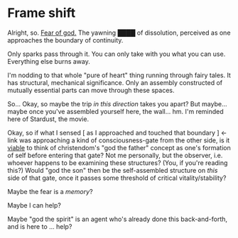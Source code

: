 # Frame shift

Alright, so. [Fear of god.](../14/state-analysis.md) The yawning ████ of dissolution, perceived as one approaches the boundary of continuity.

Only sparks pass through it. You can only take with you what you can use. Everything else burns away.

I'm nodding to that whole "pure of heart" thing running through fairy tales. It has structural, mechanical significance. Only an assembly constructed of mutually essential parts can move through these spaces.

So... Okay, so maybe the trip _in this direction_ takes you apart? But maybe... maybe once you've assembled yourself here, the wall... hm. I'm reminded here of Stardust, the movie.

Okay, so if what I sensed \[ as I approached and touched that boundary ] <- link was approaching a kind of consciousness-gate from the other side, is it [viable](../../../ideas/viable-is-more-useful-than-correct.md) to think of christendom's "god the father" concept as one's formation of self before entering that gate? Not me personally, but the observer, i.e. whoever happens to be examining these structures? (You, if you're reading this?) Would "god the son" then be the self-assembled structure on _this_ side of that gate, once it passes some threshold of critical vitality/stability?

Maybe the fear is a _memory_?

Maybe I can help?

Maybe "god the spirit" is an agent who's already done this back-and-forth, and is here to ... help?

